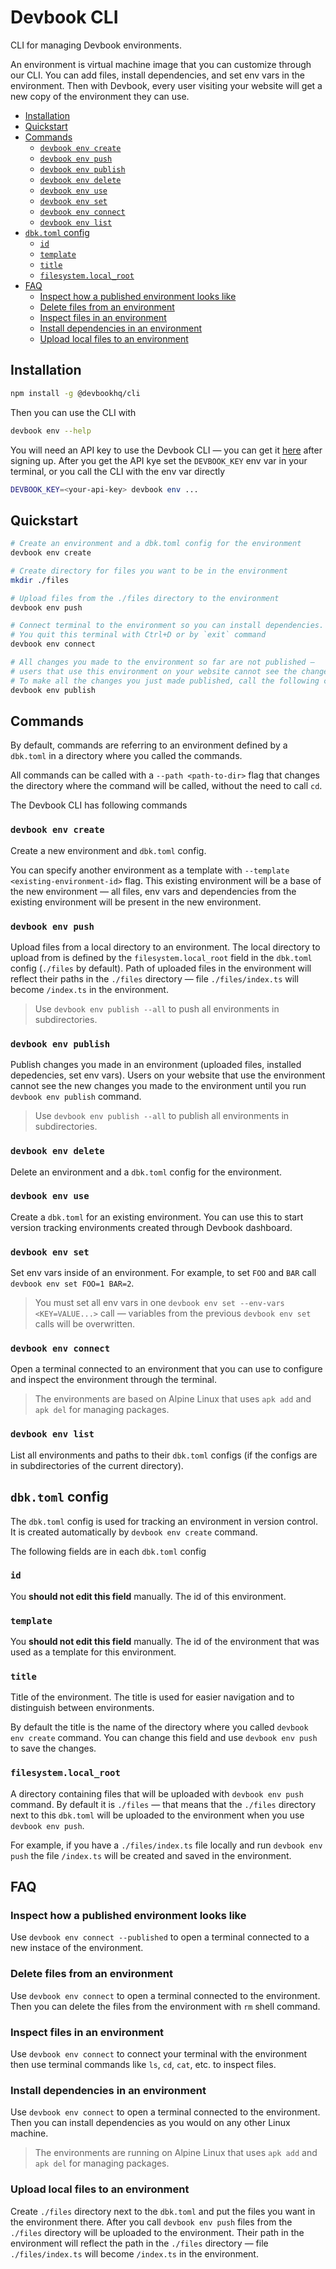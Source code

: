 # Devbook CLI
CLI for managing Devbook environments.

An environment is virtual machine image that you can customize through our CLI. You can add files, install dependencies, and set env vars in the environment. Then with Devbook, every user visiting your website will get a new copy of the environment they can use.

* [Installation](#installation)
* [Quickstart](#quickstart)
* [Commands](#commands)
  + [`devbook env create`](#devbook-env-create)
  + [`devbook env push`](#devbook-env-push)
  + [`devbook env publish`](#devbook-env-publish)
  + [`devbook env delete`](#devbook-env-delete)
  + [`devbook env use`](#devbook-env-use)
  + [`devbook env set`](#devbook-env-set)
  + [`devbook env connect`](#devbook-env-connect)
  + [`devbook env list`](#devbook-env-list)
* [`dbk.toml` config](#dbktoml-config)
  + [`id`](#id)
  + [`template`](#template)
  + [`title`](#title)
  + [`filesystem.local_root`](#filesystemlocal_root)
* [FAQ](#faq)
  + [Inspect how a published environment looks like](#inspect-how-a-published-environment-looks-like)
  + [Delete files from an environment](#delete-files-from-an-environment)
  + [Inspect files in an environment](#inspect-files-in-an-environment)
  + [Install dependencies in an environment](#install-dependencies-in-an-environment)
  + [Upload local files to an environment](#upload-local-files-to-an-environment)


## Installation
```sh
npm install -g @devbookhq/cli
```

Then you can use the CLI with
```sh
devbook env --help
```

You will need an API key to use the Devbook CLI — you can get it [here](https://dash.usedevbook.com/settings) after signing up. 
After you get the API kye set the `DEVBOOK_KEY` env var in your terminal, or you call the CLI with the env var directly

```sh
DEVBOOK_KEY=<your-api-key> devbook env ...
```

## Quickstart
```sh
# Create an environment and a dbk.toml config for the environment
devbook env create

# Create directory for files you want to be in the environment
mkdir ./files

# Upload files from the ./files directory to the environment
devbook env push

# Connect terminal to the environment so you can install dependencies. 
# You quit this terminal with Ctrl+D or by `exit` command
devbook env connect

# All changes you made to the environment so far are not published —
# users that use this environment on your website cannot see the changes.
# To make all the changes you just made published, call the following command
devbook env publish
```

## Commands
By default, commands are referring to an environment defined by a `dbk.toml` in a directory where you called the commands.

All commands can be called with a `--path <path-to-dir>` flag that changes the directory where the command will be called, without the need to call `cd`.


The Devbook CLI has following commands

### `devbook env create`
Create a new environment and `dbk.toml` config. 

You can specify another environment as a template with `--template <existing-environment-id>` flag. This existing environment will be a base of the new environment — all files, env vars and dependencies from the existing environment will be present in the new environment.


### `devbook env push`
Upload files from a local directory to an environment. The local directory to upload from is defined by the `filesystem.local_root` field in the `dbk.toml` config (`./files` by default).
Path of uploaded files in the environment will reflect their paths in the `./files` directory — file `./files/index.ts` will become `/index.ts` in the environment.

> Use `devbook env publish --all` to push all environments in subdirectories.


### `devbook env publish`
Publish changes you made in an environment (uploaded files, installed depedencies, set env vars).
Users on your website that use the environment cannot see the new changes you made to the environment until you run `devbook env publish` command.

> Use `devbook env publish --all` to publish all environments in subdirectories.


### `devbook env delete`
Delete an environment and a `dbk.toml` config for the environment.


### `devbook env use`
Create a `dbk.toml` for an existing environment. You can use this to start version tracking environments created through Devbook dashboard.


### `devbook env set`
Set env vars inside of an environment.
For example, to set `FOO` and `BAR` call `devbook env set FOO=1 BAR=2`.

> You must set all env vars in one `devbook env set --env-vars <KEY=VALUE...>` call — variables from the previous `devbook env set` calls will be overwritten.


### `devbook env connect`
Open a terminal connected to an environment that you can use to configure and inspect the environment through the terminal.

> The environments are based on Alpine Linux that uses `apk add` and `apk del` for managing packages.


### `devbook env list`
List all environments and paths to their `dbk.toml` configs (if the configs are in subdirectories of the current directory).


## `dbk.toml` config
The `dbk.toml` config is used for tracking an environment in version control. It is created automatically by `devbook env create` command.

The following fields are in each `dbk.toml` config

### `id` 
You **should not edit this field** manually.
The id of this environment.


### `template` 
You **should not edit this field** manually.
The id of the environment that was used as a template for this environment.


### `title`
Title of the environment. The title is used for easier navigation and to distinguish between environments.

By default the title is the name of the directory where you called `devbook env create` command.
You can change this field and use `devbook env push` to save the changes.


### `filesystem.local_root`
A directory containing files that will be uploaded with `devbook env push` command. 
By default it is `./files` — that means that the `./files` directory next to this `dbk.toml` will be uploaded to the environment when you use `devbook env push`.

For example, if you have a `./files/index.ts` file locally and run `devbook env push` the file `/index.ts` will be created and saved in the environment.


## FAQ

### Inspect how a published environment looks like
Use `devbook env connect --published` to open a terminal connected to a new instace of the environment.


### Delete files from an environment
Use `devbook env connect` to open a terminal connected to the environment. Then you can delete the files from the environment with `rm` shell command.


### Inspect files in an environment
Use `devbook env connect` to connect your terminal with the environment then use terminal commands like `ls`, `cd`, `cat`, etc. to inspect files.


### Install dependencies in an environment
Use `devbook env connect` to open a terminal connected to the environment. Then you can install dependencies as you would on any other Linux machine.

> The environments are running on Alpine Linux that uses `apk add` and `apk del` for managing packages.


### Upload local files to an environment
Create `./files` directory next to the `dbk.toml` and put the files you want in the environment there.
After you call `devbook env push` files from the `./files` directory will be uploaded to the environment. Their path in the environment will reflect the path in the `./files` directory — file `./files/index.ts` will become `/index.ts` in the environment.